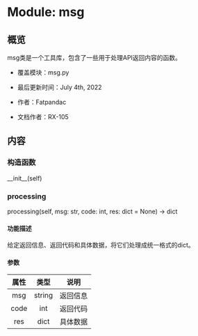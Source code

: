 # Module: msg

## 概览

msg类是一个工具库，包含了一些用于处理API返回内容的函数。

 - 覆盖模块：msg.py

 - 最后更新时间：July 4th, 2022

 - 作者：Fatpandac

 - 文档作者：RX-105

## 内容

### 构造函数

\_\_init\_\_(self)

### processing

processing(self, msg: str, code: int, res: dict = None) -> dict

#### 功能描述

给定返回信息、返回代码和具体数据，将它们处理成统一格式的dict。

#### 参数

| 属性 | 类型 | 说明 |
| :-: | :-: | :-: |
|msg|string|返回信息|
|code|int|返回代码|
|res|dict|具体数据|

